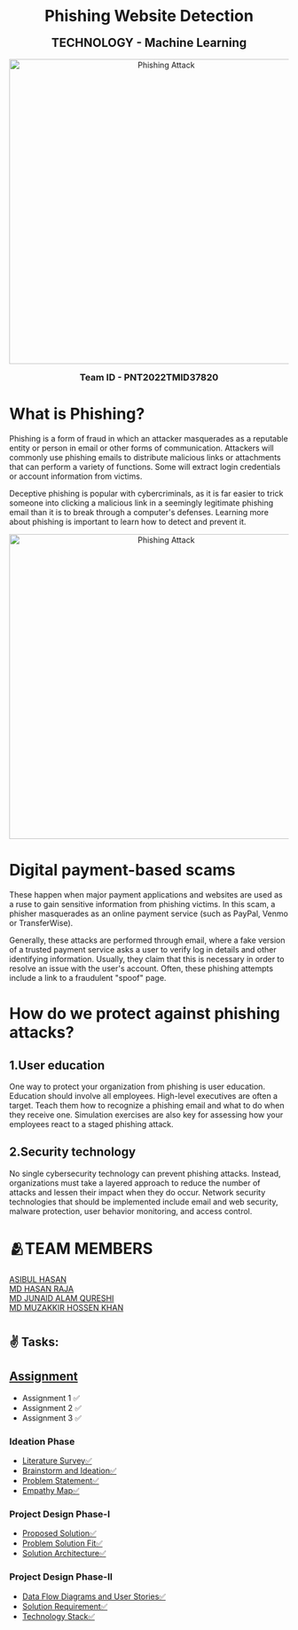 <h1 align="center" style="margin-top: 0px;">  Phishing Website Detection </h1>
<h2 align="center" style="margin-top: 0px;"> TECHNOLOGY - Machine Learning </h2>
<p align="center">
  <img src="https://www.aalpha.net/wp-content/uploads/2021/02/Automated-Machine-Learning.gif " width="550" hight="300" title="Phishing Attack">
</p>
<h3 align="center" style="margin-top: 0px;"> Team ID - PNT2022TMID37820 </h3>

# What is Phishing?

Phishing is a form of fraud in which an attacker masquerades as a reputable entity or person in email or other forms of communication. Attackers will commonly use phishing emails to distribute malicious links or attachments that can perform a variety of functions. Some will extract login credentials or account information from victims.

Deceptive phishing is popular with cybercriminals, as it is far easier to trick someone into clicking a malicious link in a seemingly legitimate phishing email than it is to break through a computer's defenses. Learning more about phishing is important to learn how to detect and prevent it.

<p align="center">
  <img src="https://www.wizlynxgroup.com/news/wp-content/uploads/2020/08/test2-1024x288.jpg" width="550" hight="300" title="Phishing Attack">
</p>

# Digital payment-based scams

These happen when major payment applications and websites are used as a ruse to gain sensitive information from phishing victims. In this scam, a phisher masquerades as an online payment service (such as PayPal, Venmo or TransferWise).

Generally, these attacks are performed through email, where a fake version of a trusted payment service asks a user to verify log in details and other identifying information. Usually, they claim that this is necessary in order to resolve an issue with the user's account. Often, these phishing attempts include a link to a fraudulent "spoof" page.

# How do we protect against phishing attacks?

<h2> 1.User education </h2>
One way to protect your organization from phishing is user education. Education should involve all employees. High-level executives are often a target. Teach them how to recognize a phishing email and what to do when they receive one. Simulation exercises are also key for assessing how your employees react to a staged phishing attack.

<h2> 2.Security technology </h2>
No single cybersecurity technology can prevent phishing attacks. Instead, organizations must take a layered approach to reduce the number of attacks and lessen their impact when they do occur. Network security technologies that should be implemented include email and web security, malware protection, user behavior monitoring, and access control.

# 🫂TEAM MEMBERS
 [ASIBUL HASAN](https://github.com/IBM-EPBL/IBM-Project-52249-1660992353/tree/main/Assignment/Team%20Member%201)<br>
 [MD HASAN RAJA](https://github.com/IBM-EPBL/IBM-Project-52249-1660992353/tree/main/Assignment/Team%20Member%202)<br>
 [MD JUNAID ALAM QURESHI](https://github.com/IBM-EPBL/IBM-Project-52249-1660992353/tree/main/Assignment/Team%20Member%203)<br>
 [MD MUZAKKIR HOSSEN KHAN](https://github.com/IBM-EPBL/IBM-Project-52249-1660992353/tree/main/Assignment/Team%20Lead)
 
 # <h2>✌️ Tasks: </h2> 
 
## [Assignment](https://github.com/IBM-EPBL/IBM-Project-52249-1660992353/tree/main/Assignment)

- Assignment 1 ✅<br>
- Assignment 2 ✅ <br>
- Assignment 3 ✅ <br>  
<h3> Ideation Phase </h3> 

- [Literature Survey✅](https://github.com/IBM-EPBL/IBM-Project-52249-1660992353/blob/main/Project%20Design%20%26%20Planning/Ideation%20Phase/Literature%20survey.pdf)<br>
- [Brainstorm and Ideation✅](https://github.com/IBM-EPBL/IBM-Project-52249-1660992353/blob/main/Project%20Design%20%26%20Planning/Ideation%20Phase/Brainstorming-%20Idea%20Generation-%20Prioritizaation.pdf)<br>
- [Problem Statement✅](https://github.com/IBM-EPBL/IBM-Project-52249-1660992353/blob/main/Project%20Design%20%26%20Planning/Ideation%20Phase/Problem%20Statement.pdf)<br>
- [Empathy Map✅](https://github.com/IBM-EPBL/IBM-Project-52249-1660992353/blob/main/Project%20Design%20%26%20Planning/Ideation%20Phase/Empathy%20Map%20for%20Web%20Phishing%20Detection%20(2).pdf)<br>
<h3> Project Design Phase-I </h3> 

- [Proposed Solution✅](https://github.com/IBM-EPBL/IBM-Project-52249-1660992353/blob/main/Project%20Design%20%26%20Planning/Project%20Design%20Phase-I/Proposed%20Solution.pdf)<br>
- [Problem Solution Fit✅](https://github.com/IBM-EPBL/IBM-Project-52249-1660992353/blob/main/Project%20Design%20%26%20Planning/Project%20Design%20Phase-I/Problem_solution_fit.pdf)<br>
- [Solution Architecture✅](https://github.com/IBM-EPBL/IBM-Project-52249-1660992353/blob/main/Project%20Design%20%26%20Planning/Project%20Design%20Phase-I/Solution%20Architecture.pdf)<br>
<h3> Project Design Phase-II </h3>

- [Data Flow Diagrams and User Stories✅](https://github.com/IBM-EPBL/IBM-Project-52249-1660992353/blob/main/Project%20Design%20%26%20Planning/Project%20Design%20Phase-II/Data%20Flow%20Diagrams%20and%20User%20Stories.pdf)<br>
- [Solution Requirement✅](https://github.com/IBM-EPBL/IBM-Project-52249-1660992353/blob/main/Project%20Design%20%26%20Planning/Project%20Design%20Phase-II/Solution%20Requirements.pdf)<br>
- [Technology Stack✅](https://github.com/IBM-EPBL/IBM-Project-52249-1660992353/blob/main/Project%20Design%20%26%20Planning/Project%20Design%20Phase-II/Technology%20Stack.pdf)<br>



